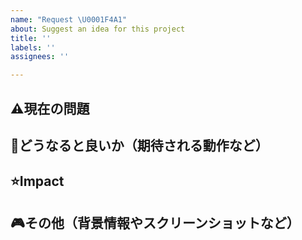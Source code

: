 ```yaml
---
name: "Request \U0001F4A1"
about: Suggest an idea for this project
title: ''
labels: ''
assignees: ''

---
```


## ⚠現在の問題



## 💬どうなると良いか（期待される動作など）



## ⭐Impact 



## 🎮その他（背景情報やスクリーンショットなど）